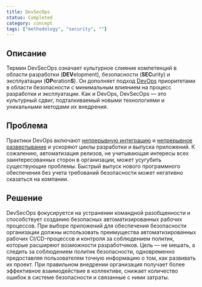 ```yaml
---
title: DevSecOps 
status: Completed
category: concept
tags: ["methodology", "security", ""]
---
```


## Описание

Термин DevSecOps означает культурное слияние компетенций в области разработки (**DEV**elopment), безопасности (**SEC**urity) и эксплуатации (**OP**eration**S**).
Он дополняет подход [DevOps](/devops/) приоритетами в области безопасности 
с минимальным влиянием на процесс разработки и эксплуатации.
Как и DevOps, DevSecOps — это культурный сдвиг, подталкиваемый новыми технологиями и уникальными методами их внедрения.

## Проблема

Практики DevOps включают [непрерывную интеграцию](/continuous-integration/) и [непрерывное развертывание](/continuous-deployment/) 
и ускоряют циклы разработки и выпуска приложений.
К сожалению, автоматизация релизов, не учитывающая интересы всех заинтересованных сторон в организации, может усугубить существующие проблемы.
Быстрый выпуск нового программного обеспечения без учета требований безопасности может негативно сказаться на компании.

## Решение

DevSecOps фокусируется на устранении командной разобщенности и способствует созданию безопасных автоматизированных рабочих процессов.
При выборе приложений для обеспечения безопасности организации должны использовать преимущества 
автоматизированных рабочих CI/CD-процессов и контроля за соблюдением политик, которые расширяют возможности разработчиков.
Цель — не мешать, а следить за соблюдением политик безопасности, 
одновременно предоставляя пользователям точную информацию о том, как развивать их проект.
При правильном внедрении организация получает более эффективное взаимодействие в коллективе, 
снижает количество ошибок в системе безопасности и связанные с ними затраты.

